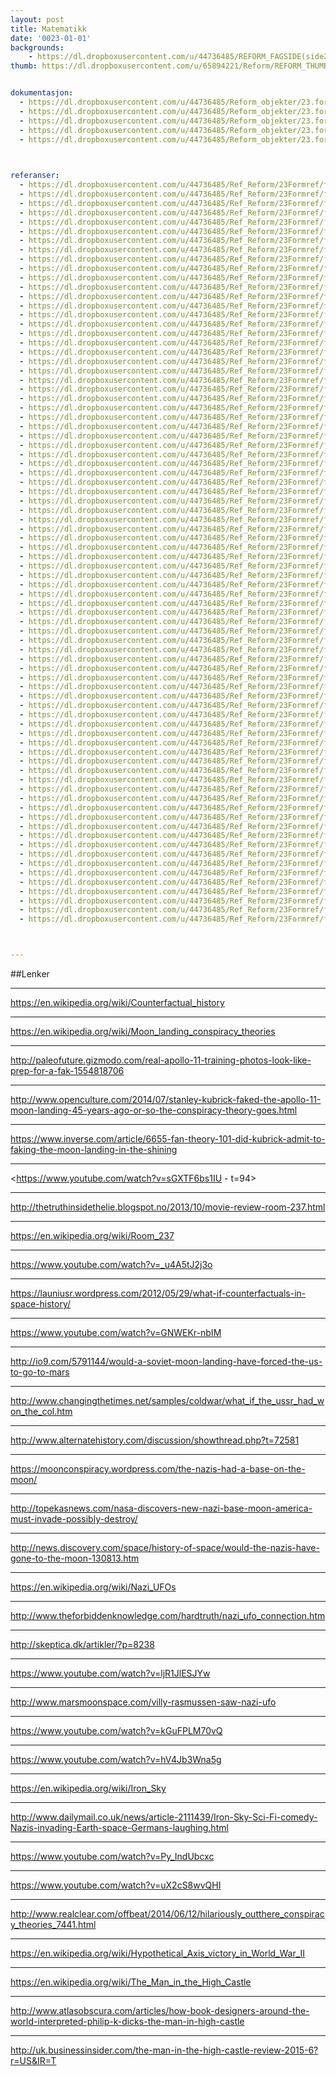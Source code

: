 ```yaml
---
layout: post
title: Matematikk
date: '0023-01-01'
backgrounds:
    - https://dl.dropboxusercontent.com/u/44736485/REFORM_FAGSIDE(side2)/23.Formgivning2m.jpg
thumb: https://dl.dropboxusercontent.com/u/65894221/Reform/REFORM_THUMBNAILS/23.Formgivning.jpg


dokumentasjon:
  - https://dl.dropboxusercontent.com/u/44736485/Reform_objekter/23.form1.jpg
  - https://dl.dropboxusercontent.com/u/44736485/Reform_objekter/23.form2.jpg
  - https://dl.dropboxusercontent.com/u/44736485/Reform_objekter/23.form3.jpg
  - https://dl.dropboxusercontent.com/u/44736485/Reform_objekter/23.form4.jpg
  - https://dl.dropboxusercontent.com/u/44736485/Reform_objekter/23.form5.jpg
  


referanser:
  - https://dl.dropboxusercontent.com/u/44736485/Ref_Reform/23Formref/formref01.jpg
  - https://dl.dropboxusercontent.com/u/44736485/Ref_Reform/23Formref/formref01b.jpg
  - https://dl.dropboxusercontent.com/u/44736485/Ref_Reform/23Formref/formref01c.jpg
  - https://dl.dropboxusercontent.com/u/44736485/Ref_Reform/23Formref/formref01d.jpg
  - https://dl.dropboxusercontent.com/u/44736485/Ref_Reform/23Formref/formref01e.jpg
  - https://dl.dropboxusercontent.com/u/44736485/Ref_Reform/23Formref/formref01f.jpg
  - https://dl.dropboxusercontent.com/u/44736485/Ref_Reform/23Formref/formref02.jpg
  - https://dl.dropboxusercontent.com/u/44736485/Ref_Reform/23Formref/formref02b.jpg
  - https://dl.dropboxusercontent.com/u/44736485/Ref_Reform/23Formref/formref03.jpg
  - https://dl.dropboxusercontent.com/u/44736485/Ref_Reform/23Formref/formref03a.jpg
  - https://dl.dropboxusercontent.com/u/44736485/Ref_Reform/23Formref/formref03b.jpg
  - https://dl.dropboxusercontent.com/u/44736485/Ref_Reform/23Formref/formref04.jpg
  - https://dl.dropboxusercontent.com/u/44736485/Ref_Reform/23Formref/formref05.jpg
  - https://dl.dropboxusercontent.com/u/44736485/Ref_Reform/23Formref/formref05b.jpg
  - https://dl.dropboxusercontent.com/u/44736485/Ref_Reform/23Formref/formref06.jpg
  - https://dl.dropboxusercontent.com/u/44736485/Ref_Reform/23Formref/formref06b.jpg
  - https://dl.dropboxusercontent.com/u/44736485/Ref_Reform/23Formref/formref07.jpg
  - https://dl.dropboxusercontent.com/u/44736485/Ref_Reform/23Formref/formref08.jpg
  - https://dl.dropboxusercontent.com/u/44736485/Ref_Reform/23Formref/formref09.jpg
  - https://dl.dropboxusercontent.com/u/44736485/Ref_Reform/23Formref/formref10.jpg
  - https://dl.dropboxusercontent.com/u/44736485/Ref_Reform/23Formref/formref10b.jpg
  - https://dl.dropboxusercontent.com/u/44736485/Ref_Reform/23Formref/formref10c.jpg
  - https://dl.dropboxusercontent.com/u/44736485/Ref_Reform/23Formref/formref11.jpg
  - https://dl.dropboxusercontent.com/u/44736485/Ref_Reform/23Formref/formref12.jpg
  - https://dl.dropboxusercontent.com/u/44736485/Ref_Reform/23Formref/formref13.jpg
  - https://dl.dropboxusercontent.com/u/44736485/Ref_Reform/23Formref/formref14.jpg
  - https://dl.dropboxusercontent.com/u/44736485/Ref_Reform/23Formref/formref15.jpg
  - https://dl.dropboxusercontent.com/u/44736485/Ref_Reform/23Formref/formref16.jpg
  - https://dl.dropboxusercontent.com/u/44736485/Ref_Reform/23Formref/formref16b.jpg
  - https://dl.dropboxusercontent.com/u/44736485/Ref_Reform/23Formref/formref17.jpg
  - https://dl.dropboxusercontent.com/u/44736485/Ref_Reform/23Formref/formref18.jpg
  - https://dl.dropboxusercontent.com/u/44736485/Ref_Reform/23Formref/formref19.jpg
  - https://dl.dropboxusercontent.com/u/44736485/Ref_Reform/23Formref/formref20.jpg
  - https://dl.dropboxusercontent.com/u/44736485/Ref_Reform/23Formref/formref20b.jpg
  - https://dl.dropboxusercontent.com/u/44736485/Ref_Reform/23Formref/formref20c.jpg
  - https://dl.dropboxusercontent.com/u/44736485/Ref_Reform/23Formref/formref21.jpg
  - https://dl.dropboxusercontent.com/u/44736485/Ref_Reform/23Formref/formref22.jpg
  - https://dl.dropboxusercontent.com/u/44736485/Ref_Reform/23Formref/formref23.jpg
  - https://dl.dropboxusercontent.com/u/44736485/Ref_Reform/23Formref/formref24a.jpg
  - https://dl.dropboxusercontent.com/u/44736485/Ref_Reform/23Formref/formref24b.jpg
  - https://dl.dropboxusercontent.com/u/44736485/Ref_Reform/23Formref/formref24ba.jpg
  - https://dl.dropboxusercontent.com/u/44736485/Ref_Reform/23Formref/formref24c.jpg
  - https://dl.dropboxusercontent.com/u/44736485/Ref_Reform/23Formref/formref25.jpg
  - https://dl.dropboxusercontent.com/u/44736485/Ref_Reform/23Formref/formref26.jpg
  - https://dl.dropboxusercontent.com/u/44736485/Ref_Reform/23Formref/formref27.jpg
  - https://dl.dropboxusercontent.com/u/44736485/Ref_Reform/23Formref/formref28.jpg
  - https://dl.dropboxusercontent.com/u/44736485/Ref_Reform/23Formref/formref29.jpg
  - https://dl.dropboxusercontent.com/u/44736485/Ref_Reform/23Formref/formref31.jpg
  - https://dl.dropboxusercontent.com/u/44736485/Ref_Reform/23Formref/formref32.jpg
  - https://dl.dropboxusercontent.com/u/44736485/Ref_Reform/23Formref/formref33.jpg
  - https://dl.dropboxusercontent.com/u/44736485/Ref_Reform/23Formref/formref34.jpg
  - https://dl.dropboxusercontent.com/u/44736485/Ref_Reform/23Formref/formref35.jpg
  - https://dl.dropboxusercontent.com/u/44736485/Ref_Reform/23Formref/formref35b.jpg
  - https://dl.dropboxusercontent.com/u/44736485/Ref_Reform/23Formref/formref36.jpg
  - https://dl.dropboxusercontent.com/u/44736485/Ref_Reform/23Formref/formref36b.jpg
  - https://dl.dropboxusercontent.com/u/44736485/Ref_Reform/23Formref/formref37.jpg
  - https://dl.dropboxusercontent.com/u/44736485/Ref_Reform/23Formref/formref37b.jpg
  - https://dl.dropboxusercontent.com/u/44736485/Ref_Reform/23Formref/formref38.jpg
  - https://dl.dropboxusercontent.com/u/44736485/Ref_Reform/23Formref/formref39.jpg
  - https://dl.dropboxusercontent.com/u/44736485/Ref_Reform/23Formref/formref40.jpg
  - https://dl.dropboxusercontent.com/u/44736485/Ref_Reform/23Formref/formref41.jpg
  - https://dl.dropboxusercontent.com/u/44736485/Ref_Reform/23Formref/formref42.jpg
  - https://dl.dropboxusercontent.com/u/44736485/Ref_Reform/23Formref/formref43.jpg
  - https://dl.dropboxusercontent.com/u/44736485/Ref_Reform/23Formref/formref44.jpg
  - https://dl.dropboxusercontent.com/u/44736485/Ref_Reform/23Formref/formref45.jpg
  - https://dl.dropboxusercontent.com/u/44736485/Ref_Reform/23Formref/formref45b.jpg
  - https://dl.dropboxusercontent.com/u/44736485/Ref_Reform/23Formref/formref46.jpg
  - https://dl.dropboxusercontent.com/u/44736485/Ref_Reform/23Formref/formref47.jpg
  - https://dl.dropboxusercontent.com/u/44736485/Ref_Reform/23Formref/formref48.jpg
  - https://dl.dropboxusercontent.com/u/44736485/Ref_Reform/23Formref/formref49.jpg
  - https://dl.dropboxusercontent.com/u/44736485/Ref_Reform/23Formref/formref50.jpg
  - https://dl.dropboxusercontent.com/u/44736485/Ref_Reform/23Formref/formref51.jpg
  - https://dl.dropboxusercontent.com/u/44736485/Ref_Reform/23Formref/formref52.jpg
  - https://dl.dropboxusercontent.com/u/44736485/Ref_Reform/23Formref/formref53.jpg
  - https://dl.dropboxusercontent.com/u/44736485/Ref_Reform/23Formref/formref54.jpg
  - https://dl.dropboxusercontent.com/u/44736485/Ref_Reform/23Formref/formref55.jpg
  - https://dl.dropboxusercontent.com/u/44736485/Ref_Reform/23Formref/formref56.jpg
  - https://dl.dropboxusercontent.com/u/44736485/Ref_Reform/23Formref/formref57.jpg
  - https://dl.dropboxusercontent.com/u/44736485/Ref_Reform/23Formref/formref58.jpg
  - https://dl.dropboxusercontent.com/u/44736485/Ref_Reform/23Formref/formref59.jpg



---
```


##Lenker


* * *
<https://en.wikipedia.org/wiki/Counterfactual_history>

* * *
<https://en.wikipedia.org/wiki/Moon_landing_conspiracy_theories>

* * *
<http://paleofuture.gizmodo.com/real-apollo-11-training-photos-look-like-prep-for-a-fak-1554818706>

* * *
<http://www.openculture.com/2014/07/stanley-kubrick-faked-the-apollo-11-moon-landing-45-years-ago-or-so-the-conspiracy-theory-goes.html>

* * *
<https://www.inverse.com/article/6655-fan-theory-101-did-kubrick-admit-to-faking-the-moon-landing-in-the-shining>

* * *
<https://www.youtube.com/watch?v=sGXTF6bs1IU - t=94>

* * *
<http://thetruthinsidethelie.blogspot.no/2013/10/movie-review-room-237.html>

* * *
<https://en.wikipedia.org/wiki/Room_237>

* * *
<https://www.youtube.com/watch?v=_u4A5tJ2j3o>

* * *
<https://launiusr.wordpress.com/2012/05/29/what-if-counterfactuals-in-space-history/>

* * *
<https://www.youtube.com/watch?v=GNWEKr-nbIM>

* * *
<http://io9.com/5791144/would-a-soviet-moon-landing-have-forced-the-us-to-go-to-mars>

* * *
<http://www.changingthetimes.net/samples/coldwar/what_if_the_ussr_had_won_the_col.htm>

* * *
<http://www.alternatehistory.com/discussion/showthread.php?t=72581>

* * *
<https://moonconspiracy.wordpress.com/the-nazis-had-a-base-on-the-moon/>

* * *
<http://topekasnews.com/nasa-discovers-new-nazi-base-moon-america-must-invade-possibly-destroy/>

* * *
<http://news.discovery.com/space/history-of-space/would-the-nazis-have-gone-to-the-moon-130813.htm>

* * *
<https://en.wikipedia.org/wiki/Nazi_UFOs>

* * *
<http://www.theforbiddenknowledge.com/hardtruth/nazi_ufo_connection.htm>

* * *
<http://skeptica.dk/artikler/?p=8238>

* * *
<https://www.youtube.com/watch?v=ljR1JlESJYw>

* * *
<http://www.marsmoonspace.com/villy-rasmussen-saw-nazi-ufo>

* * *
<https://www.youtube.com/watch?v=kGuFPLM70vQ>

* * *
<https://www.youtube.com/watch?v=hV4Jb3Wna5g>

* * *
<https://en.wikipedia.org/wiki/Iron_Sky>

* * *
<http://www.dailymail.co.uk/news/article-2111439/Iron-Sky-Sci-Fi-comedy-Nazis-invading-Earth-space-Germans-laughing.html>

* * *
<https://www.youtube.com/watch?v=Py_IndUbcxc>

* * *
<https://www.youtube.com/watch?v=uX2cS8wvQHI>

* * *
<http://www.realclear.com/offbeat/2014/06/12/hilariously_outthere_conspiracy_theories_7441.html>

* * *
<https://en.wikipedia.org/wiki/Hypothetical_Axis_victory_in_World_War_II>

* * *
<https://en.wikipedia.org/wiki/The_Man_in_the_High_Castle>

* * *
<http://www.atlasobscura.com/articles/how-book-designers-around-the-world-interpreted-philip-k-dicks-the-man-in-high-castle>

* * *
<http://uk.businessinsider.com/the-man-in-the-high-castle-review-2015-6?r=US&IR=T>

